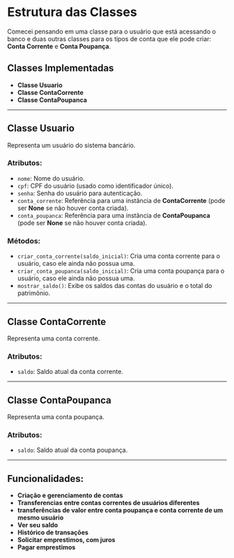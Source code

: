 # Estrutura das Classes

Comecei pensando em uma classe para o usuário que está acessando o banco e duas outras classes para os tipos de conta que ele pode criar: **Conta Corrente** e **Conta Poupança**.

## Classes Implementadas

- **Classe Usuario**
- **Classe ContaCorrente**
- **Classe ContaPoupanca**

---

## Classe Usuario

Representa um usuário do sistema bancário.

### Atributos:
- `nome`: Nome do usuário.
- `cpf`: CPF do usuário (usado como identificador único).
- `senha`: Senha do usuário para autenticação.
- `conta_corrente`: Referência para uma instância de **ContaCorrente** (pode ser **None** se não houver conta criada).
- `conta_poupanca`: Referência para uma instância de **ContaPoupanca** (pode ser **None** se não houver conta criada).

### Métodos:
- `criar_conta_corrente(saldo_inicial)`: Cria uma conta corrente para o usuário, caso ele ainda não possua uma.
- `criar_conta_poupanca(saldo_inicial)`: Cria uma conta poupança para o usuário, caso ele ainda não possua uma.
- `mostrar_saldo()`: Exibe os saldos das contas do usuário e o total do patrimônio.

---

## Classe ContaCorrente

Representa uma conta corrente.

### Atributos:
- `saldo`: Saldo atual da conta corrente.

---

## Classe ContaPoupanca

Representa uma conta poupança.

### Atributos:
- `saldo`: Saldo atual da conta poupança.

---

## Funcionalidades:

- **Criação e gerenciamento de contas**
- **Transferencias entre contas correntes de usuários diferentes**
- **transferências de valor entre conta poupança e conta corrente de um mesmo usuário**
- **Ver seu saldo**
- **Histórico de transações**
- **Solicitar emprestimos, com juros**
- **Pagar emprestimos**

